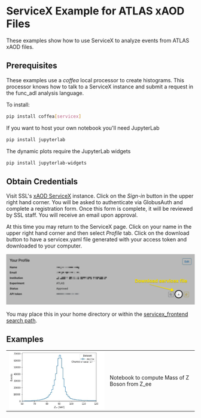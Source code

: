 # ServiceX Example for ATLAS xAOD Files

These examples show how to use ServiceX to analyze events from ATLAS xAOD files.

## Prerequisites

These examples use a _coffea_ local processor to create histograms.
This processor knows how to talk to a ServiceX instance and submit a request
in the func_adl analysis language.

To install:

```bash
pip install coffea[servicex]
```

If you want to host your own notebook you'll need JupyterLab

```bash
pip install jupyterlab
```

The dynamic plots require the JupyterLab widgets

```bash
pip install jupyterlab-widgets
```

## Obtain Credentials

Visit SSL's [xAOD ServiceX](https://xaod.servicex.af.uchicago.edu) instance. Click
on the _Sign-in_ button in the upper right hand corner. You will be asked to
authenticate via GlobusAuth and complete a registration form. Once this form is
complete, it will be reviewed by SSL staff. You will receive an email upon
approval.

At this time you may return to the ServiceX page. Click on your name in the
upper right hand corner and then select _Profile_ tab. Click on the download
button to have a servicex.yaml file generated with your access token and
downloaded to your computer.

![Download button](/docs/img/download-servicex-yaml.jpg)

You may place this in your home directory or within
the [servicex_frontend search path](https://github.com/ssl-hep/ServiceX_frontend#configuration).

## Examples

<table>
<tr>
<td><a href="Z_ee.ipynb"><img src="/docs/img/Z_ee_example.jpg" alt="Z_ee Example Notebook"></a></td>
<td valign="center">Notebook to compute Mass of Z Boson from Z_ee</td>
</tr>
</table>
